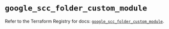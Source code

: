 # `google_scc_folder_custom_module`

Refer to the Terraform Registry for docs: [`google_scc_folder_custom_module`](https://registry.terraform.io/providers/hashicorp/google-beta/6.21.0/docs/resources/google_scc_folder_custom_module).
